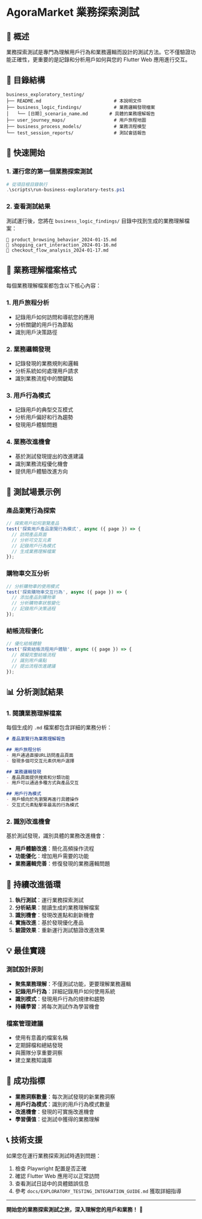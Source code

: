 # AgoraMarket 業務探索測試

## 🎯 概述

業務探索測試是專門為理解用戶行為和業務邏輯而設計的測試方法。它不僅驗證功能正確性，更重要的是記錄和分析用戶如何與您的 Flutter Web 應用進行交互。

## 📁 目錄結構

```
business_exploratory_testing/
├── README.md                           # 本說明文件
├── business_logic_findings/            # 業務邏輯發現檔案
│   └── [日期]_scenario_name.md        # 具體的業務理解報告
├── user_journey_maps/                  # 用戶旅程地圖
├── business_process_models/            # 業務流程模型
└── test_session_reports/               # 測試會話報告
```

## 🚀 快速開始

### 1. 運行您的第一個業務探索測試

```powershell
# 從項目根目錄執行
.\scripts\run-business-exploratory-tests.ps1
```

### 2. 查看測試結果

測試運行後，您將在 `business_logic_findings/` 目錄中找到生成的業務理解檔案：

```
📄 product_browsing_behavior_2024-01-15.md
📄 shopping_cart_interaction_2024-01-16.md
📄 checkout_flow_analysis_2024-01-17.md
```

## 📝 業務理解檔案格式

每個業務理解檔案都包含以下核心內容：

### 1. 用戶旅程分析
- 記錄用戶如何訪問和導航您的應用
- 分析關鍵的用戶行為節點
- 識別用戶決策路徑

### 2. 業務邏輯發現
- 記錄發現的業務規則和邏輯
- 分析系統如何處理用戶請求
- 識別業務流程中的關鍵點

### 3. 用戶行為模式
- 記錄用戶的典型交互模式
- 分析用戶偏好和行為趨勢
- 發現用戶體驗問題

### 4. 業務改進機會
- 基於測試發現提出的改進建議
- 識別業務流程優化機會
- 提供用戶體驗改進方向

## 🎪 測試場景示例

### 產品瀏覽行為探索
```typescript
// 探索用戶如何瀏覽產品
test('探索用戶產品瀏覽行為模式', async ({ page }) => {
  // 訪問產品頁面
  // 分析可交互元素
  // 記錄用戶行為模式
  // 生成業務理解檔案
});
```

### 購物車交互分析
```typescript
// 分析購物車的使用模式
test('探索購物車交互行為', async ({ page }) => {
  // 添加產品到購物車
  // 分析購物車狀態變化
  // 記錄用戶決策過程
});
```

### 結帳流程優化
```typescript
// 優化結帳體驗
test('探索結帳流程用戶體驗', async ({ page }) => {
  // 模擬完整結帳流程
  // 識別用戶痛點
  // 提出流程改進建議
});
```

## 📊 分析測試結果

### 1. 閱讀業務理解檔案
每個生成的 `.md` 檔案都包含詳細的業務分析：

```markdown
# 產品瀏覽行為業務理解報告

## 用戶旅程分析
- 用戶通過直接URL訪問產品頁面
- 發現多個可交互元素供用戶選擇

## 業務邏輯發現
- 產品頁面提供搜索和分類功能
- 用戶可以通過多種方式與產品交互

## 用戶行為模式
- 用戶傾向於先瀏覽再進行具體操作
- 交互式元素點擊率最高的行為模式
```

### 2. 識別改進機會
基於測試發現，識別具體的業務改進機會：

- **用戶體驗改進**：簡化高頻操作流程
- **功能優化**：增加用戶需要的功能
- **業務邏輯完善**：修復發現的業務邏輯問題

## 🔄 持續改進循環

1. **執行測試**：運行業務探索測試
2. **分析結果**：閱讀生成的業務理解檔案
3. **識別機會**：發現改進點和創新機會
4. **實施改進**：基於發現優化產品
5. **驗證效果**：重新運行測試驗證改進效果

## 💡 最佳實踐

### 測試設計原則
- **聚焦業務理解**：不僅測試功能，更要理解業務邏輯
- **記錄用戶行為**：詳細記錄用戶如何使用系統
- **識別模式**：發現用戶行為的規律和趨勢
- **持續學習**：將每次測試作為學習機會

### 檔案管理建議
- 使用有意義的檔案名稱
- 定期歸檔和總結發現
- 與團隊分享重要洞察
- 建立業務知識庫

## 🎯 成功指標

- **業務洞察數量**：每次測試發現的新業務洞察
- **用戶行為模式**：識別的用戶行為模式數量
- **改進機會**：發現的可實施改進機會
- **學習價值**：從測試中獲得的業務理解

## 📞 技術支援

如果您在運行業務探索測試時遇到問題：

1. 檢查 Playwright 配置是否正確
2. 確認 Flutter Web 應用可以正常訪問
3. 查看測試日誌中的具體錯誤信息
4. 參考 `docs/EXPLORATORY_TESTING_INTEGRATION_GUIDE.md` 獲取詳細指導

---

**開始您的業務探索測試之旅，深入理解您的用戶和業務！** 🚀